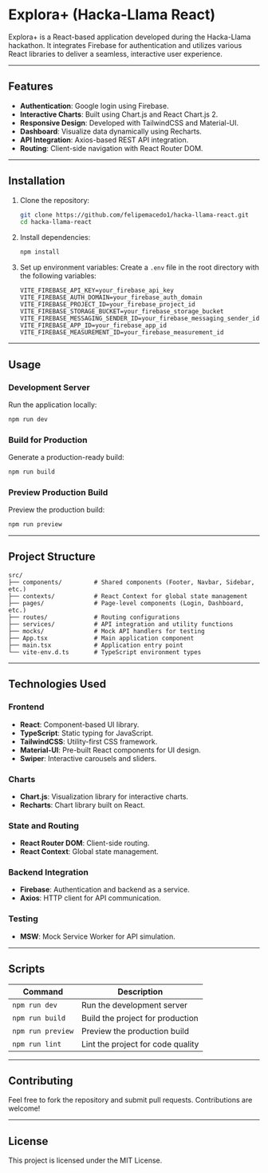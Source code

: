 
# Explora+ (Hacka-Llama React)

Explora+ is a React-based application developed during the Hacka-Llama hackathon. It integrates Firebase for authentication and utilizes various React libraries to deliver a seamless, interactive user experience.

---

## Features

- **Authentication**: Google login using Firebase.
- **Interactive Charts**: Built using Chart.js and React Chart.js 2.
- **Responsive Design**: Developed with TailwindCSS and Material-UI.
- **Dashboard**: Visualize data dynamically using Recharts.
- **API Integration**: Axios-based REST API integration.
- **Routing**: Client-side navigation with React Router DOM.

---

## Installation

1. Clone the repository:
   ```bash
   git clone https://github.com/felipemacedo1/hacka-llama-react.git
   cd hacka-llama-react
   ```

2. Install dependencies:
   ```bash
   npm install
   ```

3. Set up environment variables:
   Create a `.env` file in the root directory with the following variables:
   ```env
   VITE_FIREBASE_API_KEY=your_firebase_api_key
   VITE_FIREBASE_AUTH_DOMAIN=your_firebase_auth_domain
   VITE_FIREBASE_PROJECT_ID=your_firebase_project_id
   VITE_FIREBASE_STORAGE_BUCKET=your_firebase_storage_bucket
   VITE_FIREBASE_MESSAGING_SENDER_ID=your_firebase_messaging_sender_id
   VITE_FIREBASE_APP_ID=your_firebase_app_id
   VITE_FIREBASE_MEASUREMENT_ID=your_firebase_measurement_id
   ```

---

## Usage

### Development Server
Run the application locally:
```bash
npm run dev
```

### Build for Production
Generate a production-ready build:
```bash
npm run build
```

### Preview Production Build
Preview the production build:
```bash
npm run preview
```

---

## Project Structure

```
src/
├── components/         # Shared components (Footer, Navbar, Sidebar, etc.)
├── contexts/           # React Context for global state management
├── pages/              # Page-level components (Login, Dashboard, etc.)
├── routes/             # Routing configurations
├── services/           # API integration and utility functions
├── mocks/              # Mock API handlers for testing
├── App.tsx             # Main application component
├── main.tsx            # Application entry point
└── vite-env.d.ts       # TypeScript environment types
```

---

## Technologies Used

### Frontend
- **React**: Component-based UI library.
- **TypeScript**: Static typing for JavaScript.
- **TailwindCSS**: Utility-first CSS framework.
- **Material-UI**: Pre-built React components for UI design.
- **Swiper**: Interactive carousels and sliders.

### Charts
- **Chart.js**: Visualization library for interactive charts.
- **Recharts**: Chart library built on React.

### State and Routing
- **React Router DOM**: Client-side routing.
- **React Context**: Global state management.

### Backend Integration
- **Firebase**: Authentication and backend as a service.
- **Axios**: HTTP client for API communication.

### Testing
- **MSW**: Mock Service Worker for API simulation.

---

## Scripts

| Command          | Description                     |
|------------------|---------------------------------|
| `npm run dev`    | Run the development server      |
| `npm run build`  | Build the project for production|
| `npm run preview`| Preview the production build    |
| `npm run lint`   | Lint the project for code quality|

---

## Contributing

Feel free to fork the repository and submit pull requests. Contributions are welcome!

---

## License

This project is licensed under the MIT License.